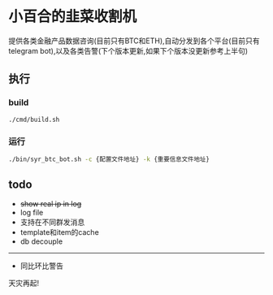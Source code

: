 # 小百合的韭菜收割机

提供各类金融产品数据咨询(目前只有BTC和ETH),自动分发到各个平台(目前只有telegram bot),以及各类告警(下个版本更新,如果下个版本没更新参考上半句)

## 执行

### build
```bash
./cmd/build.sh
```

### 运行
```bash
./bin/syr_btc_bot.sh -c {配置文件地址} -k {重要信息文件地址}
```

## todo
* ~~show real ip in log~~
* log file
* 支持在不同群发消息
* template和item的cache
* db decouple
---
* 同比环比警告

天灾再起!